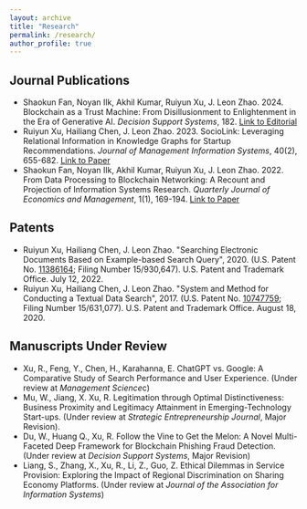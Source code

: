 ```yaml
---
layout: archive
title: "Research"
permalink: /research/
author_profile: true
---
```


## Journal Publications
* Shaokun Fan, Noyan Ilk, Akhil Kumar, Ruiyun Xu, J. Leon Zhao. 2024. Blockchain as a Trust Machine: From Disillusionment to Enlightenment in the Era of Generative AI. *Decision Support Systems*, 182. [Link to Editorial](https://www.sciencedirect.com/science/article/pii/S0167923624000848?casa_token=O5qk_5eLhzYAAAAA:a3fAgJ7klW0RxUFkVx0aXT1R28-mFwbeKnog8BB60CmxhkR0cJLuVuUSSBtjQWlhptqVk3r6eA)
* Ruiyun Xu, Hailiang Chen, J. Leon Zhao. 2023. SocioLink: Leveraging Relational Information in Knowledge Graphs for Startup Recommendations. *Journal of Management Information Systems*, 40(2), 655-682. [Link to Paper](https://www.tandfonline.com/doi/full/10.1080/07421222.2023.2196771)
* Shaokun Fan, Noyan Ilk, Akhil Kumar, Ruiyun Xu, J. Leon Zhao. 2022. From Data Processing to Blockchain Networking: A Recount and Projection of Information Systems Research. *Quarterly Journal of Economics and Management*, 1(1), 169-194. [Link to Paper](https://papers.ssrn.com/sol3/papers.cfm?abstract_id=4392433)

## Patents
* Ruiyun Xu, Hailiang Chen, J. Leon Zhao. "Searching Electronic Documents Based on Example-based Search Query", 2020. (U.S. Patent No. [11386164](https://image-ppubs.uspto.gov/dirsearch-public/print/downloadPdf/11386164); Filing Number 15/930,647). U.S. Patent and Trademark Office. July 12, 2022.
* Ruiyun Xu, Hailiang Chen, J. Leon Zhao. "System and Method for Conducting a Textual Data Search", 2017. (U.S. Patent No. [10747759](https://image-ppubs.uspto.gov/dirsearch-public/print/downloadPdf/10747759); Filing Number 15/631,077). U.S. Patent and Trademark Office. August 18, 2020.

## Manuscripts Under Review
* Xu, R., Feng, Y., Chen, H., Karahanna, E. ChatGPT vs. Google: A Comparative Study of Search Performance and User Experience. (Under review at *Management Science*c)
* Mu, W., Jiang, X. Xu, R. Legitimation through Optimal Distinctiveness: Business Proximity and Legitimacy Attainment in Emerging-Technology Start-ups. (Under review at *Strategic Entrepreneurship Journal*, Major Revision).
* Du, W., Huang Q., Xu, R. Follow the Vine to Get the Melon: A Novel Multi-Faceted Deep Framework for Blockchain Phishing Fraud Detection. (Under review at *Decision Support Systems*, Major Revision)
* Liang, S., Zhang, X., Xu, R., Li, Z., Guo, Z. Ethical Dilemmas in Service Provision: Exploring the Impact of Regional Discrimination on Sharing Economy Platforms. (Under review at *Journal of the Association for Information Systems*) 

